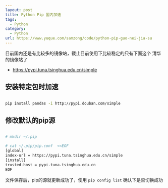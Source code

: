 ```yaml
---
layout: post
title: Python Pip 国内加速
tags:
  - Python
category:
  - Python
url: https://www.yuque.com/samzong/code/python-pip-guo-nei-jia-su
---
```


目前国内还是有比较多的镜像站，截止目前使用下比较稳定的只有下面这个 清华的镜像站了

- <https://pypi.tuna.tsinghua.edu.cn/simple>



## 安装特定包时加速

```bash

pip install pandas -i http://pypi.douban.com/simple
```



## 修改默认的pip源

```bash

# mkdir ~/.pip

# cat ~/.pip/pip.conf  <<EOF
[global]
index-url = https://pypi.tuna.tsinghua.edu.cn/simple
[install]
trusted-host = pypi.tuna.tsinghua.edu.cn
EOF
```

文件保存后，pip的源就更新成功了，使用 `pip config list` 确认下是否切换成功
